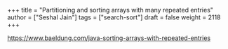 +++
title = "Partitioning and sorting arrays with many repeated entries"
author = ["Seshal Jain"]
tags = ["search-sort"]
draft = false
weight = 2118
+++

<https://www.baeldung.com/java-sorting-arrays-with-repeated-entries>
